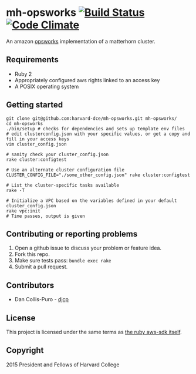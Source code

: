 # mh-opsworks [![Build Status](https://secure.travis-ci.org/harvard-dce/mh-opsworks.png?branch=master)](https://travis-ci.org/harvard-dce/mh-opsworks) [![Code Climate](https://codeclimate.com/github/harvard-dce/mh-opsworks/badges/gpa.svg)](https://codeclimate.com/github/harvard-dce/mh-opsworks)

An amazon [opsworks](https://aws.amazon.com/opsworks/) implementation of a
matterhorn cluster.

## Requirements

* Ruby 2
* Appropriately configured aws rights linked to an access key
* A POSIX operating system

## Getting started

    git clone git@github.com:harvard-dce/mh-opsworks.git mh-opsworks/
    cd mh-opsworks
    ./bin/setup # checks for dependencies and sets up template env files
    # edit clusterconfig.json with your specific values, or get a copy and fill in your access keys
    vim cluster_config.json

    # sanity check your cluster_config.json
    rake cluster:configtest

    # Use an alternate cluster configuration file
    CLUSTER_CONFIG_FILE="./some_other_config.json" rake cluster:configtest

    # List the cluster-specific tasks available
    rake -T

    # Initialize a VPC based on the variables defined in your default cluster_config.json
    rake vpc:init
    # Time passes, output is given

## Contributing or reporting problems

1. Open a github issue to discuss your problem or feature idea.
1. Fork this repo.
1. Make sure tests pass: `bundle exec rake`
1. Submit a pull request.

## Contributors

* Dan Collis-Puro - [djcp](https://github.com/djcp)

## License

This project is licensed under the same terms as [the ruby aws-sdk
itself](https://github.com/aws/aws-sdk-ruby/tree/master#license).

## Copyright

2015 President and Fellows of Harvard College
